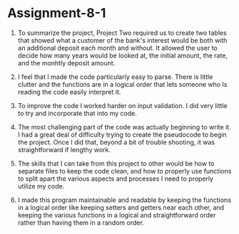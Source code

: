 # Assignment-8-1

1) To summarize the project, Project Two required us to create two tables that showed what a customer of the bank's interest would be both with 
an additional deposit each month and without. It allowed the user to decide how many years would be looked at, the initial amount, the rate,
and the monhtly deposit amount.

2) I feel that I made the code particularly easy to parse. There is little clutter and the functions are in a logical order that lets someone who
Is reading the code easily interpret it.

3) To improve the code I worked harder on input validation. I did very little to try and incorporate that into my code.

4) The most challenging part of the code was actually beginning to write it. I had a great deal of difficulty trying to create the pseudocode to begin
the project. Once I did that, beyond a bit of trouble shooting, it was straightforward if lengthy work.

5) The skills that I can take from this project to other would be how to separate files to keep the code clean, and how to properly use functions
to split apart the various aspects and processes I need to properly utilize my code.

6) I made this program maintainable and readable by keeping the functions in a logical order like keeping setters and getters near each other, and 
keeping the various functions in a logical and straightforward order rather than having them in a random order.
